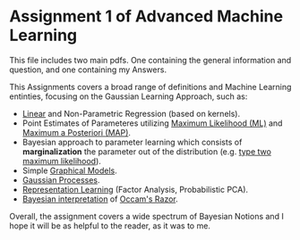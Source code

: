 # Assignment 1 of Advanced Machine Learning

This file includes two main pdfs. One containing the general information and question, and one containing my Answers.

This Assignments covers a broad range of definitions and Machine Learning entinties, focusing on the Gaussian Learning Approach, such as:
- [Linear](https://en.wikipedia.org/wiki/Linear_regression) and Non-Parametric Regression (based on kernels).
- Point Estimates of Parameteres utilizing [Maximum Likelihood (ML)](https://en.wikipedia.org/wiki/Maximum_likelihood_estimation)
  and [Maximum a Posteriori (MAP)](https://en.wikipedia.org/wiki/Maximum_a_posteriori_estimation).
- Bayesian approach to parameter learning which consists of **marginalization** the parameter out of the distribution (e.g. [type two 
  maximum likelihood](https://en.wikipedia.org/wiki/Marginal_likelihood)).
- Simple [Graphical Models](https://en.wikipedia.org/wiki/Graphical_model).
- [Gaussian Processes](https://en.wikipedia.org/wiki/Gaussian_process).
- [Representation Learning](http://www.robots.ox.ac.uk/~cvrg/hilary2006/ppca.pdf) (Factor Analysis, Probabilistic PCA).
- [Bayesian interpretation](http://mlg.eng.cam.ac.uk/zoubin/papers/05occam/occam.pdf) of [Occam's Razor](https://en.wikipedia.org/wiki/Occam%27s_razor).

Overall, the assignment covers a wide spectrum of Bayesian Notions and I hope it will be as helpful to the reader, as it was to me.
